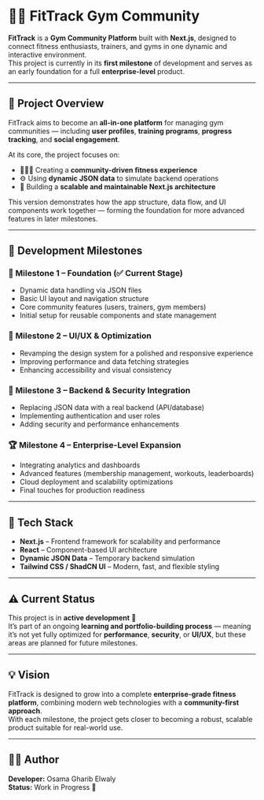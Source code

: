 # 🏋️‍♂️ FitTrack Gym Community

**FitTrack** is a **Gym Community Platform** built with **Next.js**, designed to connect fitness enthusiasts, trainers, and gyms in one dynamic and interactive environment.  
This project is currently in its **first milestone** of development and serves as an early foundation for a full **enterprise-level** product.

---

## 🚀 Project Overview

FitTrack aims to become an **all-in-one platform** for managing gym communities — including **user profiles**, **training programs**, **progress tracking**, and **social engagement**.

At its core, the project focuses on:

- 🧑‍🤝‍🧑 Creating a **community-driven fitness experience**  
- ⚙️ Using **dynamic JSON data** to simulate backend operations  
- 🧱 Building a **scalable and maintainable Next.js architecture**

This version demonstrates how the app structure, data flow, and UI components work together — forming the foundation for more advanced features in later milestones.

---

## 🧩 Development Milestones

### 🥇 Milestone 1 – Foundation (✅ Current Stage)
- Dynamic data handling via JSON files  
- Basic UI layout and navigation structure  
- Core community features (users, trainers, gym members)  
- Initial setup for reusable components and state management  

### 🥈 Milestone 2 – UI/UX & Optimization
- Revamping the design system for a polished and responsive experience  
- Improving performance and data fetching strategies  
- Enhancing accessibility and visual consistency  

### 🥉 Milestone 3 – Backend & Security Integration
- Replacing JSON data with a real backend (API/database)  
- Implementing authentication and user roles  
- Adding security and performance enhancements  

### 🏆 Milestone 4 – Enterprise-Level Expansion
- Integrating analytics and dashboards  
- Advanced features (membership management, workouts, leaderboards)  
- Cloud deployment and scalability optimizations  
- Final touches for production readiness  

---

## 🧠 Tech Stack

- **Next.js** – Frontend framework for scalability and performance  
- **React** – Component-based UI architecture  
- **Dynamic JSON Data** – Temporary backend simulation  
- **Tailwind CSS / ShadCN UI** – Modern, fast, and flexible styling  

---

## ⚠️ Current Status

This project is in **active development** 🚧  
It’s part of an ongoing **learning and portfolio-building process** — meaning it’s not yet fully optimized for **performance**, **security**, or **UI/UX**, but these areas are planned for future milestones.

---

## 💡 Vision

FitTrack is designed to grow into a complete **enterprise-grade fitness platform**, combining modern web technologies with a **community-first approach**.  
With each milestone, the project gets closer to becoming a robust, scalable product suitable for real-world use.

---

## 🧑‍💻 Author

**Developer:** Osama Gharib Elwaly  
**Status:** Work in Progress 🧱
